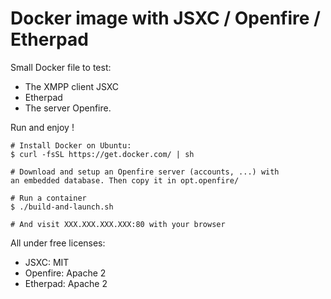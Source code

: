 # Docker image with JSXC / Openfire / Etherpad

Small Docker file to test:
* The XMPP client JSXC
* Etherpad
* The server Openfire.

Run and enjoy !

```
# Install Docker on Ubuntu:
$ curl -fsSL https://get.docker.com/ | sh

# Download and setup an Openfire server (accounts, ...) with
an embedded database. Then copy it in opt.openfire/

# Run a container
$ ./build-and-launch.sh

# And visit XXX.XXX.XXX.XXX:80 with your browser

```

All under free licenses:
* JSXC: MIT
* Openfire: Apache 2
* Etherpad: Apache 2

